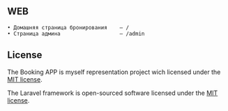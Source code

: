 ## WEB
    • Домашняя страница бронирования    – /
    • Страница админа                   – /admin 
## License
The Booking APP is myself representation project wich licensed under the [MIT license](https://opensource.org/licenses/MIT).

The Laravel framework is open-sourced software licensed under the [MIT license](https://opensource.org/licenses/MIT).
